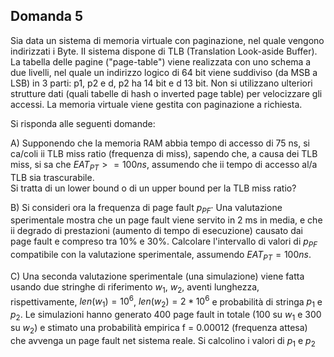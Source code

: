 ## Domanda 5

Sia data un sistema di memoria virtuale con paginazione, nel quale vengono indirizzati i Byte. II sistema
dispone di TLB (Translation Look-aside Buffer). La tabella delle pagine ("page-table") viene realizzata con
uno schema a due livelli, nel quale un indirizzo logico di 64 bit viene suddiviso (da MSB a LSB) in 3
parti: p1, p2 e d, p2 ha 14 bit e d 13 bit. Non si utilizzano ulteriori strutture dati (quali tabelle di hash o
inverted page table) per velocizzare gli accessi. La memoria virtuale viene gestita con paginazione a
richiesta.

Si risponda alle seguenti domande:

A) Supponendo che la memoria RAM abbia tempo di accesso di 75 ns, si ca/coli ii TLB miss ratio
(frequenza di miss), sapendo che, a causa dei TLB miss, si sa che $EAT_{PT}>= 100 ns$,
assumendo che ii tempo di accesso al/a TLB sia trascurabile.<br>
Si tratta di un lower bound o di un upper bound per la TLB miss ratio?

B) Si consideri ora la frequenza di page fault $p_{PF}$· Una valutazione sperimentale mostra che un
page fault viene servito in 2 ms in media, e che ii degrado di prestazioni (aumento di tempo di
esecuzione) causato dai page fault e compreso tra 10% e 30%. Calcolare l'intervallo di valori
di $p_{PF}$ compatibile con la valutazione sperimentale, assumendo $EAT_{PT} = 100 ns$.

C) Una seconda valutazione sperimentale (una simulazione) viene fatta usando due stringhe di
riferimento $w_1$, $w_2$, aventi lunghezza, rispettivamente, $len(w_1)=10^6$, $len(w_2)=2*10^6$ e probabilità
di stringa $p_1$ e $p_2$. Le simulazioni hanno generato 400 page fault in totale (100 su $w_1$ e 300 su
$w_2$) e stimato una probabilità empirica f = 0.00012 (frequenza attesa) che avvenga un page
fault net sistema reale. Si calcolino i valori di $p_1$ e $p_2$
